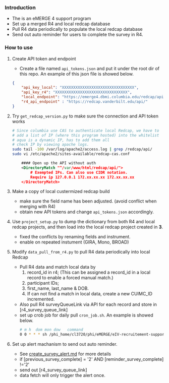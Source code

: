 ### Introduction
- The is an eMERGE 4 support program
- Set up a merged R4 and local redcap database
- Pull R4 data periodically to populate the local redcap database
- Send out auto reminder for users to complete the survey in R4.

### How to use 
1. Create API token and endpoint
    - Create a file named `api_tokens.json` and put it under the root dir of this repo. An example of this json file is showed below.
    ```json
    {
        "api_key_local": "XXXXXXXXXXXXXXXXXXXXXXXXXXXXXXXX",
        "api_key_r4": "XXXXXXXXXXXXXXXXXXXXXXXXXXXXXXXX",
        "local_endpoint": "https://emerge4.dbmi.columbia.edu/redcap/api/",
        "r4_api_endpoint" : "https://redcap.vanderbilt.edu/api/"
    } 
    ```

2. Try `get_redcap_version.py` to make sure the connection and API token works
    ```sh
    # Since columbia use CAS to authenticate local Redcap, we have to 
    # add a list of IP (where this program hosted) into the whitelist
    # aqua is a dynamic IP, has to add them all
    # check IP by viewing apache logs.
    sudo tail -100 /var/log/apache2/access.log | grep /redcap/api/
    sudo vi /etc/apache2/sites-available/redcap-cas.conf
    ```
    ```xml
        #### Open up the API without auth
        <DirectoryMatch "^/var/www/html/redcap/api/">
            # Exempted IPs. Can also use CIDR notation.
            Require ip 127.0.0.1 172.xx.xx.xx 172.xx.xx.xx
        </DirectoryMatch>
    ```
3. Make a copy of local custermized redcap build
    * make sure the field name has been adjusted. (avoid conflict when merging with R4)
    * obtain new API tokens and change `api_tokens.json` accordingly.

4. Use `project_setup.py` to dump the dictionary from both R4 and local redcap projects, and then load into the local redcap project created in **3**.
    * fixed the conflicts by renaming fields and instrument.
    * enable on repeated instument (GIRA, Mono, BROAD)
5. Modify `data_pull_from_r4.py` to pull R4 data periodically into local Redcap
    - Pull R4 data and match local data by 
        1. record_id in r4; (This can be assigned a record_id in a local record to enable a forced manual match.) 
        2. participant IDs; 
        3. first_name, last_name & DOB.
        4. If can not find a match in local data, create a new CUIMC_ID incremented. 
    - Also pull R4 surveyQueueLink via API for each record and store in [r4_survey_queue_link]
    - set up crob job for daily pull `cron_job.sh`. An example is showed below.
        ```sh
        # m h  dom mon dow   command
        0 0 * * * sh /phi_home/cl3720/phi/eMERGE/eIV-recruitement-support-redcap/cron_job.sh
        ```
5. Set up alert machanism to send out auto reminder.
    - See [create_survey_alert.md](./create_survey_alert.md) for more details
    - if [previous_survey_complete] = '2' AND [reminder_survey_complete] !='2'
    - send out [r4_survey_queue_link]
    - data fetch will only trigger the alert once.

